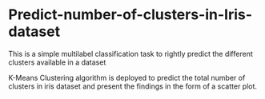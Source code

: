 # Predict-number-of-clusters-in-Iris-dataset

This is a simple multilabel classification task to rightly predict the different clusters available in a dataset 


K-Means Clustering algorithm is deployed to predict the total number of clusters in iris dataset and present the findings in the form of a scatter plot. 



